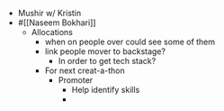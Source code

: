 - Mushir w/ Kristin
- #[[Naseem Bokhari]]
	- Allocations
		- when on people over could see some of them
		- link people mover to backstage?
			- In order to get tech stack?
		- For next creat-a-thon
			- Promoter
				- Help identify skills
				-